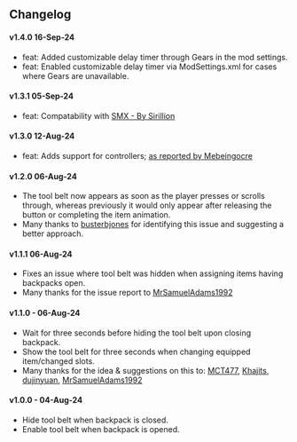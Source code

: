 ## Changelog

#### v1.4.0 16-Sep-24

- feat: Added customizable delay timer through Gears in the mod settings.
- feat: Enabled customizable delay timer via ModSettings.xml for cases where Gears are unavailable.

#### v1.3.1 05-Sep-24

- feat: Compatability with [SMX - By Sirillion](https://www.nexusmods.com/7daystodie/mods/22)

#### v1.3.0 12-Aug-24

- feat: Adds support for
  controllers; [as reported by  Mebeingocre](https://www.nexusmods.com/7daystodie/mods/5649?tab=posts&jump_to_comment=142783683)

#### v1.2.0 06-Aug-24

- The tool belt now appears as soon as the player presses or scrolls through, whereas previously it would only appear
  after releasing the button or completing the item animation.
- Many thanks to [busterbjones](https://next.nexusmods.com/profile/busterbjones)  for identifying this issue and
  suggesting a better approach.

#### v1.1.1 06-Aug-24

- Fixes an issue where tool belt was hidden when assigning items having backpacks open.
- Many thanks for the issue report to [MrSamuelAdams1992](https://www.nexusmods.com/users/78780238)

#### v1.1.0 - 06-Aug-24

- Wait for three seconds before hiding the tool belt upon closing backpack.
- Show the tool belt for three seconds when changing equipped item/changed slots.
- Many thanks for the idea & suggestions on this
  to: [MCT477](https://www.nexusmods.com/7daystodie/users/52409026), [Khajits](https://www.nexusmods.com/7daystodie/users/37992605), [dujinyuan](https://www.nexusmods.com/7daystodie/users/98186053), [MrSamuelAdams1992](https://next.nexusmods.com/profile/MrSamuelAdams1992)

#### v1.0.0 - 04-Aug-24

- Hide tool belt when backpack is closed.
- Enable tool belt when backpack is opened.
